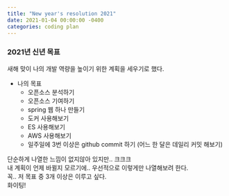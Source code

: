 ```yaml
---
title: "New year's resolution 2021"
date: 2021-01-04 00:00:00 -0400
categories: coding plan
---
```

### 2021년 신년 목표  
새해 맞이 나의 개발 역량을 높이기 위한 계획을 세우기로 했다.

+ 나의 목표
  - 오픈소스 분석하기
  - 오픈소스 기여하기
  - spring 웹 하나 만들기
  - 도커 사용해보기
  - ES 사용해보기
  - AWS 사용해보기
  - 일주일에 3번 이상은 github commit 하기 (어느 한 달은 데일리 커밋 해보기)
 

단순하게 나열한 느낌이 없지않아 있지만.. 크크크  
내 계획이 언제 바뀔지 모르기에.. 우선적으로 이렇게만 나열해보려 한다.  
꼭.. 저 목표 중 3개 이상은 이루고 싶다.   
화이팅!  

